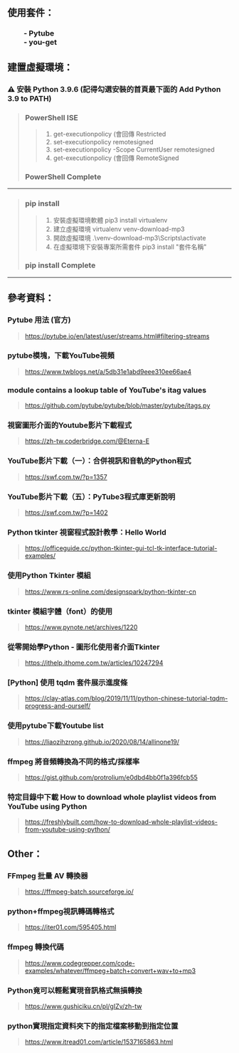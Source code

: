 ## 使用套件：
### &emsp;&emsp; - Pytube <br> &emsp;&emsp; - you-get

## 建置虛擬環境：
###  ⚠ 安裝 Python 3.9.6 (記得勾選安裝的首頁最下面的 Add Python 3.9 to PATH)
> ###  PowerShell ISE
>> 1. get-executionpolicy (會回傳 Restricted
>> 2. set-executionpolicy remotesigned
>> 3. set-executionpolicy -Scope CurrentUser remotesigned
>> 4. get-executionpolicy (會回傳 RemoteSigned
> ### PowerShell Complete 
---
> ### pip install
>> 1. 安裝虛擬環境軟體 pip3 install virtualenv  
>> 2. 建立虛擬環境 virtualenv venv-download-mp3
>> 3. 開啟虛擬環境 .\venv-download-mp3\Scripts\activate
>> 4. 在虛擬環境下安裝專案所需套件 pip3 install "套件名稱"
> ### pip install Complete
---
## 參考資料：

### Pytube 用法 (官方)
> https://pytube.io/en/latest/user/streams.html#filtering-streams

### pytube模塊，下載YouTube視頻
> https://www.twblogs.net/a/5db31e1abd9eee310ee66ae4

### module contains a lookup table of YouTube's itag values
> https://github.com/pytube/pytube/blob/master/pytube/itags.py

### 視窗圖形介面的Youtube影片下載程式
> https://zh-tw.coderbridge.com/@Eterna-E

### YouTube影片下載（一）：合併視訊和音軌的Python程式
> https://swf.com.tw/?p=1357

### YouTube影片下載（五）：PyTube3程式庫更新說明
> https://swf.com.tw/?p=1402

### Python tkinter 視窗程式設計教學：Hello World
> https://officeguide.cc/python-tkinter-gui-tcl-tk-interface-tutorial-examples/

### 使用Python Tkinter 模組
> https://www.rs-online.com/designspark/python-tkinter-cn

### tkinter 模組字體（font）的使用
> https://www.pynote.net/archives/1220

### 從零開始學Python - 圖形化使用者介面Tkinter
> https://ithelp.ithome.com.tw/articles/10247294

### [Python] 使用 tqdm 套件展示進度條
> https://clay-atlas.com/blog/2019/11/11/python-chinese-tutorial-tqdm-progress-and-ourself/

### 使用pytube下載Youtube list
> https://liaozihzrong.github.io/2020/08/14/allinone19/

### ffmpeg 將音頻轉換為不同的格式/採樣率
> https://gist.github.com/protrolium/e0dbd4bb0f1a396fcb55

### 特定目錄中下載 How to download whole playlist videos from YouTube using Python 
> https://freshlybuilt.com/how-to-download-whole-playlist-videos-from-youtube-using-python/

## Other：
### FFmpeg 批量 AV 轉換器
> https://ffmpeg-batch.sourceforge.io/

### python+ffmpeg視訊轉碼轉格式
> https://iter01.com/595405.html

### ffmpeg 轉換代碼
> https://www.codegrepper.com/code-examples/whatever/ffmpeg+batch+convert+wav+to+mp3

### Python竟可以輕鬆實現音訊格式無損轉換
> https://www.gushiciku.cn/pl/gIZv/zh-tw

### python實現指定資料夾下的指定檔案移動到指定位置
> https://www.itread01.com/article/1537165863.html
